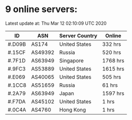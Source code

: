 # 9 online servers:

Latest update at: Thu Mar 12 02:10:09 UTC 2020

| ID | ASN | Server Country | Online |
| -- | --- | -------------- | ------ |
| #.D09B | AS174 | United States | 332 hrs |
| #.15CF | AS49392 | Russia | 520 hrs |
| #.7F1D | AS63949 | Singapore | 1768 hrs |
| #.9FC3 | AS53889 | United States | 1615 hrs |
| #.E069 | AS40065 | United States | 505 hrs |
| #.1CC8 | AS51659 | Russia | 61 hrs |
| #.2A79 | AS63949 | Japan | 1597 hrs |
| #.F7DA | AS45102 | United States | 1 hrs |
| #.0C4A | AS4760 | Hong Kong | 1 hrs |

